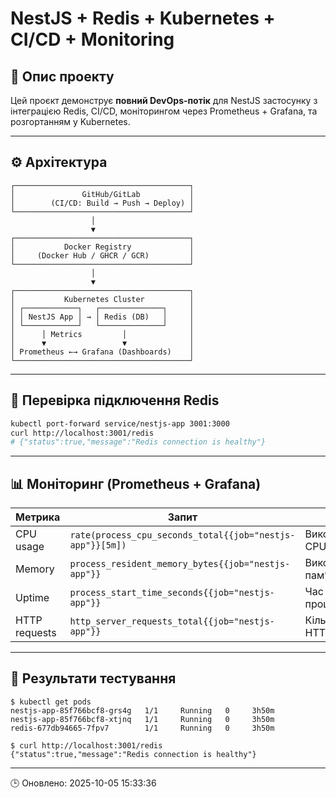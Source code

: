 # NestJS + Redis + Kubernetes + CI/CD + Monitoring

## 🧠 Опис проекту

Цей проєкт демонструє **повний DevOps-потік** для NestJS застосунку з інтеграцією Redis, CI/CD, моніторингом через Prometheus + Grafana, та розгортанням у Kubernetes.

---

## ⚙️ Архітектура

```
┌───────────────────────────────────────┐
│               GitHub/GitLab           │
│        (CI/CD: Build → Push → Deploy) │
└───────────────────────────────────────┘
                  │
                  ▼
┌───────────────────────────────────────┐
│           Docker Registry             │
│     (Docker Hub / GHCR / GCR)         │
└───────────────────────────────────────┘
                  │
                  ▼
┌───────────────────────────────────────┐
│           Kubernetes Cluster          │
│ ┌────────────┐   ┌──────────────┐     │
│ │ NestJS App │ → │ Redis (DB)   │     │
│ └────────────┘   └──────────────┘     │
│      │ Metrics         │              │
│      ▼                 ▼              │
│ Prometheus ←→ Grafana (Dashboards)    │
└───────────────────────────────────────┘
```

---

## 🧠 Перевірка підключення Redis

```bash
kubectl port-forward service/nestjs-app 3001:3000
curl http://localhost:3001/redis
# {"status":true,"message":"Redis connection is healthy"}
```

---

## 📊 Моніторинг (Prometheus + Grafana)

| Метрика | Запит | Опис |
|----------|-------|------|
| CPU usage | `rate(process_cpu_seconds_total{{job="nestjs-app"}}[5m])` | Використання CPU |
| Memory | `process_resident_memory_bytes{{job="nestjs-app"}}` | Використання пам’яті |
| Uptime | `process_start_time_seconds{{job="nestjs-app"}}` | Час старту процесу |
| HTTP requests | `http_server_requests_total{{job="nestjs-app"}}` | Кількість HTTP запитів |

---

## 📘 Результати тестування

```
$ kubectl get pods
nestjs-app-85f766bcf8-grs4g   1/1     Running   0     3h50m
nestjs-app-85f766bcf8-xtjnq   1/1     Running   0     3h50m
redis-677db94665-7fpv7        1/1     Running   0     3h50m

$ curl http://localhost:3001/redis
{"status":true,"message":"Redis connection is healthy"}
```

---

🕒 Оновлено: 2025-10-05 15:33:36
